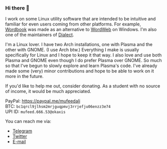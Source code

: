 ### Hi there 👋

I work on some Linux utility software that are intended to be intuitive and familiar for even users coming from other platforms. For example, [Wordbook](https://github.com/fushinari/wordbook) was made as an alternative to [WordWeb](https://wordweb.info/) on Windows. I'm also one of the maintainers of [Dialect](https://github.com/gi-lom/dialect).

I'm a Linux lover. I have two Arch installations, one with Plasma and the other with GNOME. (I use Arch btw.) Everything I make is usually specifically for Linux and I hope to keep it that way. I also love and use both Plasma and GNOME even though I do prefer Plasma over GNOME. So much so that I've begun to slowly explore and learn Plasma's code. I've already made some (very) minor contributions and hope to be able to work on it more in the future.

If you'd like to help me out, consider donating. As a student with no source of income, it would be much appreciated.

PayPal: https://paypal.me/mufeedali  
BTC: `bc1qrcl9jlhsm2mrjguqpmvj3rrjefju06enzz3e74`  
UPI ID: `mufeed.666.53@okaxis`

You can reach me via:
- [Telegram](https://t.me/fushinari)
- [Twitter](https://twitter.com/fushinari)
- [E-mail](mailto:fushinari@protonmail.com)
